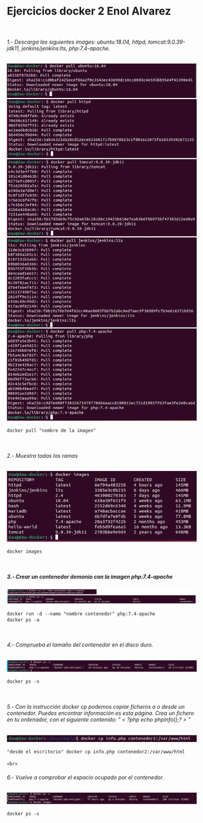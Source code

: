 # Ejercicios docker 2 Enol Alvarez

<br>

###### 1.- Descarga las siguientes images: ubuntu:18.04, httpd, tomcat:9.0.39-jdk11, jenkins/jenkins:lts, php:7.4-apache.

![1](Caps%20docker%202/1.1.PNG)
![1](Caps%20docker%202/1.2.PNG)
![1](Caps%20docker%202/1.3.PNG)
![1](Caps%20docker%202/1.4.PNG)
![1](Caps%20docker%202/1.5.PNG)
```
docker pull "nombre de la imagen"
```

<br>

###### 2.- Muestra todas las ramas
![1](Caps%20docker%202/2.1.PNG)
```
docker images
```

<br>

##### 3.- Crear un contenedor demonio con la imagen php:7.4-apache
![1](Caps%20docker%202/3.3.PNG)
```
docker run -d --name "nombre contenedor" php:7.4-apache
docker ps -a
```

<br>

###### 4.- Comprueba el tamaño del contenedor en el disco duro.
![1](Caps%20docker%202/4.1.PNG)
```
docker ps -s
```

<br>

###### 5.- Con la instrucción docker cp podemos copiar ficheros a o desde un contenedor. Puedes encontrar información es esta página. Crea un fichero en tu ordenador, con el siguiente contenido: " < ?php echo phpinfo();? > " 

![1](Caps%20docker%202/5.1.PNG)
```
"desde el escritorio" docker cp info.php contenedor2:/var/www/html 

<br>

```
###### 6.- Vuelve a comprobar el espacio ocupado por el contenedor.
![1](Caps%20docker%202/6.1.PNG)
```
docker ps -s
```



